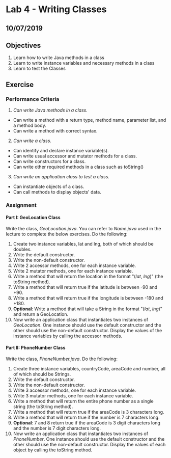 # Lab 4 - Writing Classes #

## 10/07/2019 ##

## Objectives ##

1. Learn how to write Java methods in a class
2. Learn to write instance variables and necessary methods in a class
3. Learn to test the Classes

## Exercise ##

### Performance Criteria ###

1. *Can write Java methods in a class.*
  * Can write a method with a return type, method name, parameter list, and a method body.
  * Can write a method with correct syntax.
2. *Can write a class.*
  * Can identify and declare instance variable(s).
  * Can write usual accessor and mutator methods for a class.
  * Can write constructors for a class.
  * Can write other required methods in a class such as toString()
3. *Can write an application class to test a class.*
  * Can instantiate objects of a class.
  * Can call methods to display objects' data.

### Assignment ###

#### Part I: GeoLocation Class ####
Write the class, *GeoLocation.java*. You can refer to *Name.java* used in the lecture to complete the below exercises. Do the following:
1. Create two instance variables, lat and lng, both of which should be doubles.
2. Write the default constructor.
3. Write the non-default constructor.
4. Write 2 accessor methods, one for each instance variable.
5. Write 2 mutator methods, one for each instance variable.
6. Write a method that will return the location in the format "(*lat*, *lng*)" (the toString method).
7. Write a method that will return true if the latitude is between -90 and +90.
8. Write a method that will return true if the longitude is between -180 and +180.
9. **Optional**: Write a method that will take a String in the format "(*lat*, *lng*)" and return a GeoLocation.
10. Now write an application class that instantiates two instances of *GeoLocation*. One instance should use the default constructor and the other should use the non-default constructor. Display the values of the instance variables by calling the accessor methods.

#### Part II: PhoneNumber Class ####
Write the class, *PhoneNumber.java*. Do the following:
1. Create three instance variables, countryCode, areaCode and number, all of which should be Strings.
2. Write the default constructor.
3. Write the non-default constructor.
4. Write 3 accessor methods, one for each instance variable.
5. Write 3 mutator methods, one for each instance variable.
6. Write a method that will return the entire phone number as a single string (the toString method).
7. Write a method that will return true if the areaCode is 3 characters long.
8. Write a method that will return true if the number is 7 characters long.
9. **Optional**: 7 and 8 return true if the areaCode is 3 digit characters long and the number is 7 digit characters long.
10. Now write an application class that instantiates two instances of *PhoneNumber*. One instance should use the default constructor and the other should use the non-default constructor. Display the values of each object by calling the toString method.
